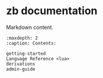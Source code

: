# zb documentation

Markdown content.

```{toctree}
:maxdepth: 2
:caption: Contents:

getting-started
Language Reference <lua>
derivations
admin-guide
```

